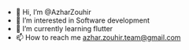 - 👋 Hi, I’m @AzharZouhir
- 👀 I’m interested in Software development
- 🌱 I’m currently learning flutter
- 📫 How to reach me azhar.zouhir.team@gmail.com

<!---
AzharZouhir/AzharZouhir is a ✨ special ✨ repository because its `README.md` (this file) appears on your GitHub profile.
You can click the Preview link to take a look at your changes.
--->

